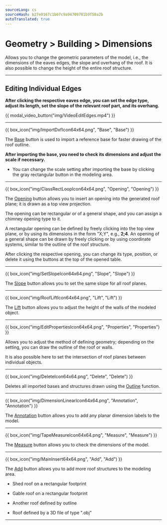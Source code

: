 ```yaml
---
sourceLang: cs
sourceHash: b27e0167c1b67c9a94709781b9f50a2b
autoTranslated: true
---
```


# Geometry &gt; Building &gt; Dimensions

<p>Allows you to change the geometric parameters of the model, i.e., the dimensions of the eaves edges, the slope and overhang of the roof. It is also possible to change the height of the entire roof structure.</p>

<hr class="main">

<h2>Editing Individual Edges</h2>
<b>After clicking the respective eaves edge, you can set the edge type, adjust its length, set the slope of the relevant roof part, and its overhang.</b>

{{ modal_video_button("img/VideoEditEdges.mp4") }}

<hr class="main">

{{ box_icon("img/ImportDxfIcon64x64.png", "Base", "Base") }}

<p>The <u>Base</u> button is used to import a reference base for faster drawing of the roof outline.</p>

<b>After importing the base, you need to check its dimensions and adjust the scale if necessary.</b>

<ul>
  <li><p>You can change the scale setting after importing the base by clicking the gray rectangular button in the modeling area.</p></li>
</ul>

<hr class="main">

{{ box_icon("img/ClassRectLoopIcon64x64.png", "Opening", "Opening") }} 

<p>The <u>Opening</u> button allows you to insert an opening into the generated roof plane; it is drawn as a top view projection.</p>
<p>The opening can be rectangular or of a general shape, and you can assign a chimney opening type to it.</p>
<p>A rectangular opening can be defined by freely clicking into the top view plane, or by using its dimensions in the form "X;Y", e.g., <b>2;4</b>. An opening of a general shape can be drawn by freely clicking or by using coordinate systems, similar to the outline of the roof structure.</p>
<p>After clicking the respective opening, you can change its type, position, or delete it using the buttons at the top of the opened table.</p>

<hr class="main">

{{ box_icon("img/SetSlopeIcon64x64.png", "Slope", "Slope") }}

<p>The <u>Slope</u> button allows you to set the same slope for all roof planes.</p>

<hr class="main">

{{ box_icon("img/RoofLiftIcon64x64.png", "Lift", "Lift") }}

<p>The <u>Lift</u> button allows you to adjust the height of the walls of the modeled object.</p>

<hr class="main">

{{ box_icon("img/EditPropertiesIcon64x64.png", "Properties", "Properties") }}

<p>Allows you to adjust the method of defining geometry; depending on the setting, you can draw the outline of the roof or walls.</p>
<p>It is also possible here to set the intersection of roof planes between individual objects.</p>

<hr class="main">

{{ box_icon("img/DeleteIcon64x64.png", "Delete", "Delete") }}

<p>Deletes all imported bases and structures drawn using the <u>Outline</u> function.</p>

<hr class="main">

{{ box_icon("img/DimensionLinearIcon64x64.png", "Annotation", "Annotation") }}

<p>The <u>Annotation</u> button allows you to add any planar dimension labels to the model.</p>

<hr class="main">

{{ box_icon("img/TapeMeasureIcon64x64.png", "Measure", "Measure") }}

<p>The <u>Measure</u> button allows you to check the dimensions of the model.</p>

<hr class="main">

{{ box_icon("img/MainInsert64x64.png", "Add", "Add") }}

<p>The <u>Add</u> button allows you to add more roof structures to the modeling area.</p>

<ul>
  <li><p>Shed roof on a rectangular footprint</p></li>
  <li><p>Gable roof on a rectangular footprint</p></li>
  <li><p>Another roof defined by outline</p></li>
  <li><p>Roof defined by a 3D file of type ".obj"</p></li>
</ul>

<hr class="main">

<!-- product: HiStruct Building Configurator -->